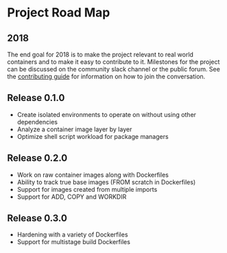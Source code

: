 # Project Road Map

## 2018
The end goal for 2018 is to make the project relevant to real world containers and to make it easy to contribute to it. Milestones for the project can be discussed on the community slack channel or the public forum. See the [contributing guide](../CONTRIBUTING.md) for information on how to join the conversation.

## Release 0.1.0
- Create isolated environments to operate on without using other dependencies
- Analyze a container image layer by layer
- Optimize shell script workload for package managers

## Release 0.2.0
- Work on raw container images along with Dockerfiles
- Ability to track true base images (FROM scratch in Dockerfiles)
- Support for images created from multiple imports
- Support for ADD, COPY and WORKDIR

## Release 0.3.0
- Hardening with a variety of Dockerfiles
- Support for multistage build Dockerfiles

